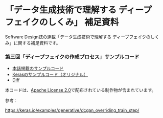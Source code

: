 「データ生成技術で理解する ディープフェイクのしくみ」 補足資料
=====

Software Design誌の連載「データ生成技術で理解する ディープフェイクのしくみ」に関する補足資料です。

### 第三回「ディープフェイクの作成プロセス」サンプルコード

* [本誌掲載のサンプルコード](swd_modified.py)
* [Kerasのサンプルコード（オリジナル）](keras_origin.py)
* [Diff](swd.diff)

本コードは、[Apache License 2.0](LICENSE)で配布されている制作物が含まれています。

参考：

https://keras.io/examples/generative/dcgan_overriding_train_step/
